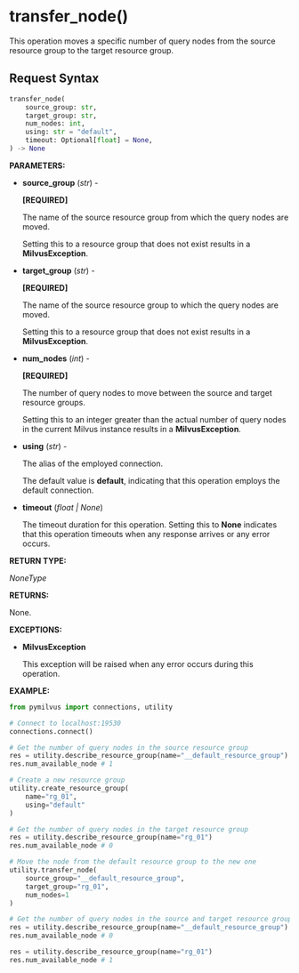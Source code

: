 
# transfer_node()

This operation moves a specific number of query nodes from the source resource group to the target resource group.

## Request Syntax

```python
transfer_node(
    source_group: str,
    target_group: str,
    num_nodes: int,
    using: str = "default",
    timeout: Optional[float] = None,
) -> None
```

__PARAMETERS:__

- __source_group__ (_str_) -

    __[REQUIRED]__

    The name of the source resource group from which the query nodes are moved.

    Setting this to a resource group that does not exist results in a __MilvusException__.

- __target_group__ (_str_) -

    __[REQUIRED]__

    The name of the source resource group to which the query nodes are moved.

    Setting this to a resource group that does not exist results in a __MilvusException__.

- __num_nodes__ (_int_) -

    __[REQUIRED]__

    The number of query nodes to move between the source and target resource groups.

    Setting this to an integer greater than the actual number of query nodes in the current Milvus instance results in a __MilvusException__.

- __using__ (_str_) - 

    The alias of the employed connection.

    The default value is __default__, indicating that this operation employs the default connection.

- __timeout__ (_float _|_ None_)  

    The timeout duration for this operation. Setting this to __None__ indicates that this operation timeouts when any response arrives or any error occurs.

__RETURN TYPE:__

_NoneType_

__RETURNS:__

None.

__EXCEPTIONS:__

- __MilvusException__

    This exception will be raised when any error occurs during this operation.

__EXAMPLE:__

```python
from pymilvus import connections, utility

# Connect to localhost:19530
connections.connect()

# Get the number of query nodes in the source resource group
res = utility.describe_resource_group(name="__default_resource_group")
res.num_available_node # 1

# Create a new resource group
utility.create_resource_group(
    name="rg_01",
    using="default"
)

# Get the number of query nodes in the target resource group
res = utility.describe_resource_group(name="rg_01")
res.num_available_node # 0

# Move the node from the default resource group to the new one
utility.transfer_node(
    source_group="__default_resource_group",
    target_group="rg_01",
    num_nodes=1
)

# Get the number of query nodes in the source and target resource groups
res = utility.describe_resource_group(name="__default_resource_group")
res.num_available_node # 0

res = utility.describe_resource_group(name="rg_01")
res.num_available_node # 1
```

